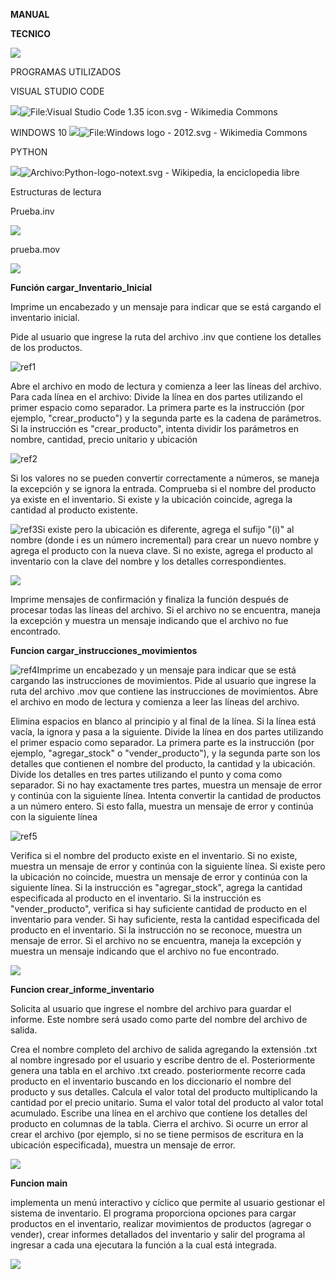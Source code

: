 ﻿










**MANUAL** 

**TECNICO**


![](Aspose.Words.adde0b31-c594-467d-af44-a33747c21056.001.png)


















PROGRAMAS UTILIZADOS

VISUAL STUDIO CODE

![](Aspose.Words.adde0b31-c594-467d-af44-a33747c21056.002.png)![File:Visual Studio Code 1.35 icon.svg - Wikimedia Commons](Aspose.Words.adde0b31-c594-467d-af44-a33747c21056.003.png)

WINDOWS 10
![](Aspose.Words.adde0b31-c594-467d-af44-a33747c21056.004.png)![File:Windows logo - 2012.svg - Wikimedia Commons](Aspose.Words.adde0b31-c594-467d-af44-a33747c21056.005.png)





PYTHON

![](Aspose.Words.adde0b31-c594-467d-af44-a33747c21056.006.png)![Archivo:Python-logo-notext.svg - Wikipedia, la enciclopedia libre](Aspose.Words.adde0b31-c594-467d-af44-a33747c21056.007.png)







Estructuras de lectura

Prueba.inv

![](Aspose.Words.adde0b31-c594-467d-af44-a33747c21056.008.png)

prueba.mov

![](Aspose.Words.adde0b31-c594-467d-af44-a33747c21056.009.png)

**Función cargar\_Inventario\_Inicial**

Imprime un encabezado y un mensaje para indicar que se está cargando el inventario inicial.

Pide al usuario que ingrese la ruta del archivo .inv que contiene los detalles de los productos.

![ref1]

Abre el archivo en modo de lectura y comienza a leer las líneas del archivo. Para cada línea en el archivo: Divide la línea en dos partes utilizando el primer espacio como separador. La primera parte es la instrucción (por ejemplo, "crear\_producto") y la segunda parte es la cadena de parámetros. Si la instrucción es "crear\_producto", intenta dividir los parámetros en nombre, cantidad, precio unitario y ubicación

![ref2]

Si los valores no se pueden convertir correctamente a números, se maneja la excepción y se ignora la entrada. Comprueba si el nombre del producto ya existe en el inventario. Si existe y la ubicación coincide, agrega la cantidad al producto existente.

![ref3]Si existe pero la ubicación es diferente, agrega el sufijo "(i)" al nombre (donde i es un número incremental) para crear un nuevo nombre y agrega el producto con la nueva clave. Si no existe, agrega el producto al inventario con la clave del nombre y los detalles correspondientes.



![](Aspose.Words.adde0b31-c594-467d-af44-a33747c21056.013.png)

Imprime mensajes de confirmación y finaliza la función después de procesar todas las líneas del archivo. Si el archivo no se encuentra, maneja la excepción y muestra un mensaje indicando que el archivo no fue encontrado.

**Funcion cargar\_instrucciones\_movimientos**

![ref4]Imprime un encabezado y un mensaje para indicar que se está cargando las instrucciones de movimientos. Pide al usuario que ingrese la ruta del archivo .mov que contiene las instrucciones de movimientos. Abre el archivo en modo de lectura y comienza a leer las líneas del archivo.

Elimina espacios en blanco al principio y al final de la línea. Si la línea está vacía, la ignora y pasa a la siguiente. Divide la línea en dos partes utilizando el primer espacio como separador. La primera parte es la instrucción (por ejemplo, "agregar\_stock" o "vender\_producto"), y la segunda parte son los detalles que contienen el nombre del producto, la cantidad y la ubicación. Divide los detalles en tres partes utilizando el punto y coma como separador. Si no hay exactamente tres partes, muestra un mensaje de error y continúa con la siguiente línea. Intenta convertir la cantidad de productos a un número entero. Si esto falla, muestra un mensaje de error y continúa con la siguiente línea

![ref5]

Verifica si el nombre del producto existe en el inventario. Si no existe, muestra un mensaje de error y continúa con la siguiente línea. Si existe pero la ubicación no coincide, muestra un mensaje de error y continúa con la siguiente línea. Si la instrucción es "agregar\_stock", agrega la cantidad especificada al producto en el inventario. Si la instrucción es "vender\_producto", verifica si hay suficiente cantidad de producto en el inventario para vender. Si hay suficiente, resta la cantidad especificada del producto en el inventario. Si la instrucción no se reconoce, muestra un mensaje de error. Si el archivo no se encuentra, maneja la excepción y muestra un mensaje indicando que el archivo no fue encontrado.

![](Aspose.Words.adde0b31-c594-467d-af44-a33747c21056.016.png)


**Funcion crear\_informe\_inventario**

Solicita al usuario que ingrese el nombre del archivo para guardar el informe. Este nombre será usado como parte del nombre del archivo de salida. 

Crea el nombre completo del archivo de salida agregando la extensión .txt al nombre ingresado por el usuario y escribe dentro de el. Posteriormente genera una tabla en el archivo .txt creado. posteriormente recorre cada producto en el inventario buscando en los diccionario el nombre del producto y sus detalles. Calcula el valor total del producto multiplicando la cantidad por el precio unitario. Suma el valor total del producto al valor total acumulado. Escribe una línea en el archivo que contiene los detalles del producto en columnas de la tabla. Cierra el archivo. Si ocurre un error al crear el archivo (por ejemplo, si no se tiene permisos de escritura en la ubicación especificada), muestra un mensaje de error.

![](Aspose.Words.adde0b31-c594-467d-af44-a33747c21056.017.png)







**Funcion main**

implementa un menú interactivo y cíclico que permite al usuario gestionar el sistema de inventario. El programa proporciona opciones para cargar productos en el inventario, realizar movimientos de productos (agregar o vender), crear informes detallados del inventario y salir del programa al ingresar a cada una ejecutara la función a la cual está integrada.

![](Aspose.Words.adde0b31-c594-467d-af44-a33747c21056.018.png)


[ref1]: Aspose.Words.adde0b31-c594-467d-af44-a33747c21056.010.png
[ref2]: Aspose.Words.adde0b31-c594-467d-af44-a33747c21056.011.png
[ref3]: Aspose.Words.adde0b31-c594-467d-af44-a33747c21056.012.png
[ref4]: Aspose.Words.adde0b31-c594-467d-af44-a33747c21056.014.png
[ref5]: Aspose.Words.adde0b31-c594-467d-af44-a33747c21056.015.png

